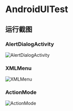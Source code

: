# AndroidUITest

## 运行截图

### AlertDialogActivity

![AlertDialogActivity](http://img.blog.csdn.net/20170315200548156?watermark/2/text/aHR0cDovL2Jsb2cuY3Nkbi5uZXQvRUEwNDIx/font/5a6L5L2T/fontsize/400/fill/I0JBQkFCMA==/dissolve/70/gravity/SouthEast)

### XMLMenu

![XMLMenu](http://img.my.csdn.net/uploads/201703/15/1489579825_2661.gif)

### ActionMode

![ActionMode](http://img.blog.csdn.net/20170315200651191?watermark/2/text/aHR0cDovL2Jsb2cuY3Nkbi5uZXQvRUEwNDIx/font/5a6L5L2T/fontsize/400/fill/I0JBQkFCMA==/dissolve/70/gravity/SouthEast)

